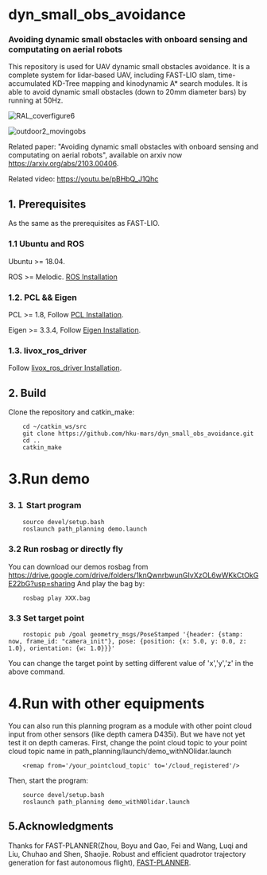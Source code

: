 # dyn_small_obs_avoidance

### Avoiding dynamic small obstacles with onboard sensing and computating on aerial robots

This repository is used for UAV dynamic small obstacles avoidance. It is a complete system for lidar-based UAV, including FAST-LIO slam, time-accumulated KD-Tree mapping and kinodynamic A* search modules. It is able to avoid dynamic small obstacles (down to 20mm diameter bars) by running at 50Hz.

![RAL_coverfigure6](https://user-images.githubusercontent.com/23183555/109411264-d39ccf00-79db-11eb-85d3-764a6b17235d.png)

![outdoor2_movingobs](https://user-images.githubusercontent.com/23183555/109411282-f202ca80-79db-11eb-8ae0-704bda25ff12.png)

Related paper:
"Avoiding dynamic small obstacles with onboard sensing and computating on aerial robots", 
available on arxiv now https://arxiv.org/abs/2103.00406.

Related video:
https://youtu.be/pBHbQ_J1Qhc

 
## 1. Prerequisites
As the same as the prerequisites as FAST-LIO.
### 1.1 **Ubuntu** and **ROS**
Ubuntu >= 18.04.

ROS    >= Melodic. [ROS Installation](http://wiki.ros.org/ROS/Installation)

### 1.2. **PCL && Eigen**
PCL    >= 1.8,   Follow [PCL Installation](https://pointclouds.org/downloads/).

Eigen  >= 3.3.4, Follow [Eigen Installation](http://eigen.tuxfamily.org/index.php?title=Main_Page).

### 1.3. **livox_ros_driver**
Follow [livox_ros_driver Installation](https://github.com/Livox-SDK/livox_ros_driver).


## 2. Build
Clone the repository and catkin_make:

```
    cd ~/catkin_ws/src
    git clone https://github.com/hku-mars/dyn_small_obs_avoidance.git
    cd ..
    catkin_make
```
# 3.Run demo
### 3.１ Start program
```
    source devel/setup.bash
    roslaunch path_planning demo.launch 
```

### 3.2 Run rosbag or directly fly
You can download our demos rosbag from https://drive.google.com/drive/folders/1knQwnrbwunGIvXzOL6wWKkCtOkGE22bG?usp=sharing
And play the bag by:
```
    rosbag play XXX.bag
```

### 3.3 Set target point
```
    rostopic pub /goal geometry_msgs/PoseStamped '{header: {stamp: now, frame_id: "camera_init"}, pose: {position: {x: 5.0, y: 0.0, z: 1.0}, orientation: {w: 1.0}}}'
```
You can change the target point by setting different value of 'x','y','z' in the above command.

# 4.Run with other equipments
You can also run this planning program as a module with other point cloud input from other sensors (like depth camera D435i). But we have not yet test it on depth cameras.
First, change the point cloud topic to your point cloud topic name in path_planning/launch/demo_withNOlidar.launch
```
    <remap from='/your_pointcloud_topic' to='/cloud_registered'/> 
```
Then, start the program:
```
    source devel/setup.bash
    roslaunch path_planning demo_withNOlidar.launch 
```

## 5.Acknowledgments
Thanks for FAST-PLANNER(Zhou, Boyu and Gao, Fei and Wang, Luqi and Liu, Chuhao and Shen, Shaojie. Robust and efficient quadrotor trajectory generation for fast autonomous flight), [FAST-PLANNER](https://github.com/HKUST-Aerial-Robotics/Fast-Planner.git).